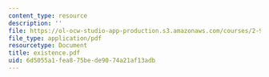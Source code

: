 ```yaml
---
content_type: resource
description: ''
file: https://ol-ocw-studio-app-production.s3.amazonaws.com/courses/2-997-decision-making-in-large-scale-systems-spring-2004/6d5055a1fea875bede9074a21af13adb_existence.pdf
file_type: application/pdf
resourcetype: Document
title: existence.pdf
uid: 6d5055a1-fea8-75be-de90-74a21af13adb
---
```


